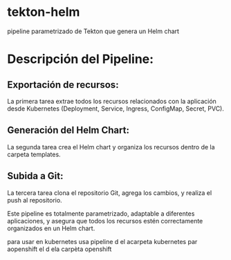 # tekton-helm
pipeline parametrizado de Tekton que genera un Helm chart 
# Descripción del Pipeline:
## Exportación de recursos: 
La primera tarea extrae todos los recursos relacionados con la aplicación desde Kubernetes (Deployment, Service, Ingress, ConfigMap, Secret, PVC).
## Generación del Helm Chart: 
La segunda tarea crea el Helm chart y organiza los recursos dentro de la carpeta templates.
## Subida a Git: 
La tercera tarea clona el repositorio Git, agrega los cambios, y realiza el push al repositorio.

Este pipeline es totalmente parametrizado, adaptable a diferentes aplicaciones, y asegura que todos los recursos estén correctamente organizados en un Helm chart.

para usar en kubernetes usa pipeline d el acarpeta kubernetes par aopenshift el d ela carpèta openshift
